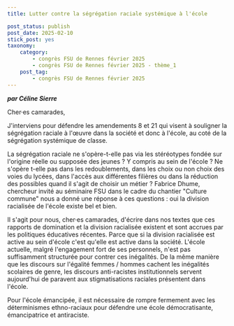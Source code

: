 ```yaml
---
title: Lutter contre la ségrégation raciale systémique à l'école

post_status: publish
post_date: 2025-02-10
stick_post: yes
taxonomy:
    category:
        - congrès FSU de Rennes février 2025
        - congrès FSU de Rennes février 2025 - thème_1
    post_tag:
        - congrès FSU de Rennes février 2025
---
```


***par Céline Sierre***

Cher·es camarades,

J'interviens pour défendre les amendements 8 et 21 qui visent à souligner la ségrégation raciale à l'œuvre dans la société et donc à l'école, au coté de la ségrégation systémique de classe.

La ségrégation raciale ne s'opère-t-elle pas via les stéréotypes fondée sur l'origine réelle ou supposée des jeunes ? Y compris au sein de l'école ? Ne s'opère t-elle pas dans les redoublements, dans les choix ou non choix des voies du lycées, dans l'accès aux différentes filières ou dans la réduction des possibles quand il s'agit de choisir un métier ? Fabrice Dhume, chercheur invité au séminaire FSU dans le cadre du chantier "Culture commune" nous a donné une réponse à ces questions : oui la division racialisée de l'école existe bel et bien.

Il s'agit pour nous, cher·es camarades, d'écrire dans nos textes que ces rapports de domination et la division racialisée existent et sont accrues par les politiques éducatives récentes. Parce que si la division racialisée est active au sein d'école c'est qu'elle est active dans la société. L'école actuelle, malgré l'engagement fort de ses personnels, n'est pas suffisamment structurée pour contrer ces inégalités. De la même manière que les discours sur l'égalité femmes / hommes cachent les inégalités scolaires de genre, les discours anti-racistes institutionnels servent aujourd'hui de paravent aux stigmatisations raciales présentent dans l'école.

Pour l'école émancipée, il est nécessaire de rompre fermement avec les déterminismes ethno-raciaux pour défendre une école démocratisante, émancipatrice et antiraciste.
